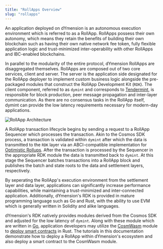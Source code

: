 ```yaml
---
title: "RollApps Overview"
slug: "rollapps"
---
```


An application deployed on dYmension is an autonomous execution environment which is referred to as a RollApp. RollApps possess their own autonomy, which means they retain the benefits of building their own blockchain such as having their own native network fee token, fully flexible application logic and trust-minimized inter-operability with other RollApps and IBC-enabled blockchains.

In parallel to the modularity of the entire protocol, dYmension RollApps are disaggregated themselves. RollApps are composed out of two core services, client and server. The server is the application side designated for the RollApp deployer to implement custom business logic alongside the pre-packaged modules that construct the RollApp Development Kit (`RDK`). The client component, referred to as `dymint` and corresponds to [Tendermint](https://docs.tendermint.com/v0.34/introduction/what-is-tendermint.html), is responsible for block production, peer message propagation and inter-layer communication. As there are no consensus tasks in the RollApp itself, dymint can provide the low latency requirements necessary for modern-day applications.

![RollApp Architecture](/img/rollapp-overview.svg)

A RollApp transaction lifecycle begins by sending a request to a RollApp Sequencer which processes the transaction. Akin to the Cosmos SDK process, a transaction is validated within `dymint` after which the data is transmitted to the `RDK` layer via an ABCI-compatible implementation for [Optimistic Rollups](/docs/concepts/optimistic-rollups.md). After the transaction is processed by the Sequencer in the appropriate RDK module the data is transmitted back to `dymint`. At this stage the Sequencer batches transactions into a RollApp block and publishes the batch and state roots to the data and settlement layers, respectively.

By seperating the RollApp's execution environment from the settlement layer and data layer, applications can significantly increase performance capabilities, while maintaining a trust-minimized and inter-connected application. Additionally, dYmension's RDK is provided in mature programming language such as Go and Rust, with the ability to use EVM which is generally written in Solidity and alike languages.

dYmension's RDK natively provides modules derived from the Cosmos SDK and adjusted for the low latency of `dymint`. Along with these module which are written in [Go](https://go.dev/), application developers may utilize the [CosmWasm](https://cosmwasm.com/) module to [deploy smart contracts](/tutorials/deploy-sc) in Rust. The tutorials in this documentation demonstrate how to deploy a RollApp within dYmension's ecosystem and also deploy a smart contract to the CosmWasm module.
